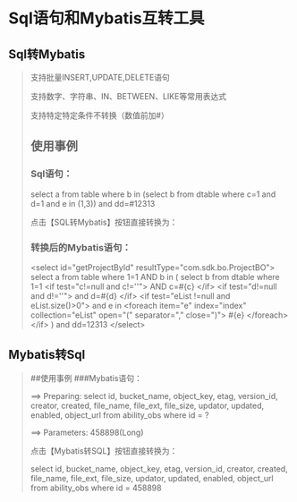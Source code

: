 # Sql语句和Mybatis互转工具

## Sql转Mybatis
> 支持批量INSERT,UPDATE,DELETE语句
>
> 支持数字、字符串、IN、BETWEEN、LIKE等常用表达式
> 
> 支持特定特定条件不转换（数值前加#）
> ## 使用事例
> ### Sql语句：
>
> select a from table where b in (select b from dtable where c=1 and d=1 and e in (1,3)) and dd=#12313
>
> 点击【SQL转Mybatis】按钮直接转换为：
>
> ### 转换后的Mybatis语句：
> &lt;select id=&quot;getProjectById&quot; resultType=&quot;com.sdk.bo.ProjectBO&quot;&gt;
select a from table where 1=1 AND  b  in (
select b from dtable where 1=1
&lt;if test=&quot;c!=null and c!=&#x27;&#x27;&quot;&gt;
	  AND c=#{c}
&lt;/if&gt;
&lt;if test=&quot;d!=null and d!=&#x27;&#x27;&quot;&gt;
	  and d=#{d}
&lt;/if&gt;
&lt;if test=&quot;eList !=null and eList.size()&gt;0&quot;&gt;
	  and e in 
	&lt;foreach item=&quot;e&quot; index=&quot;index&quot; collection=&quot;eList&quot; open=&quot;(&quot; separator=&quot;,&quot; close=&quot;)&quot;&gt;
		#{e}
	&lt;/foreach&gt;
&lt;/if&gt;
) and dd=12313
&lt;/select&gt;
> 

## Mybatis转Sql
> ##使用事例
> ###Mybatis语句：
>
> ==>  Preparing: select id, bucket_name, object_key, etag, version_id, creator, created, file_name, file_ext, file_size, updator, updated, enabled, object_url from ability_obs where id = ? 
>
> ==> Parameters: 458898(Long)
>
> 点击【Mybatis转SQL】按钮直接转换为：
>
> select id, bucket_name, object_key, etag, version_id, creator, created, file_name, file_ext, file_size, updator, updated, enabled, object_url from ability_obs where id = 458898
